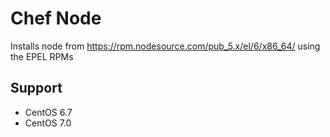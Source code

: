 # Chef Node
Installs node from https://rpm.nodesource.com/pub_5.x/el/6/x86_64/ using the EPEL RPMs
 
## Support

- CentOS 6.7
- CentOS 7.0
